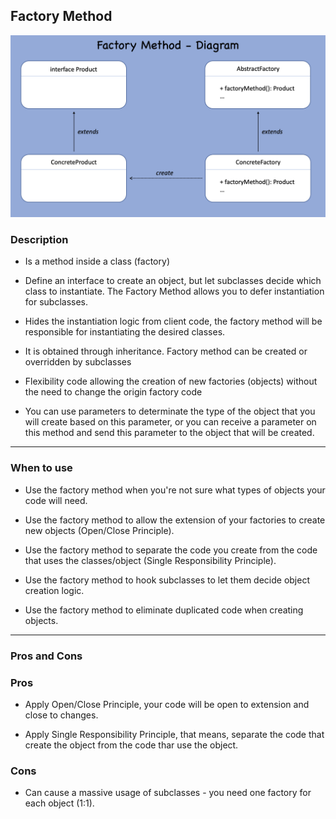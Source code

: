 ## Factory Method

![Factory Method](./diagram/factory-method-diagram.png)

### Description

- Is a method inside a class (factory)


- Define an interface to create an object,
  but let subclasses decide which class to instantiate.
  The Factory Method allows you to defer instantiation for subclasses.


- Hides the instantiation logic from client code, the factory method
  will be responsible for instantiating the desired classes.


- It is obtained through inheritance.
  Factory method can be created or overridden by subclasses


- Flexibility code allowing the creation of new factories (objects)
  without the need to change the origin factory code


- You can use parameters to determinate the type of the object that you will create based on this parameter,
  or you can receive a parameter on this method and send this parameter to the object that will be created.

---

### When to use

- Use the factory method when you're not sure what types of objects your code will need.


- Use the factory method to allow the extension of your factories to create new objects (Open/Close Principle).


- Use the factory method to separate the code you create from the code that uses the classes/object (Single Responsibility Principle).


- Use the factory method to hook subclasses to let them decide object creation logic.


- Use the factory method to eliminate duplicated code when creating objects.

---

### Pros and Cons

### Pros

- Apply Open/Close Principle, your code will be open to extension and close to changes.


- Apply Single Responsibility Principle, that means, separate the code that create the object from the code thar use the object.


### Cons

- Can cause a massive usage of subclasses - you need one factory for each object (1:1).
